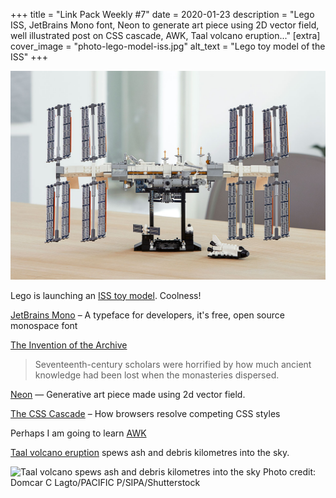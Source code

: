 +++
title = "Link Pack Weekly #7"
date = 2020-01-23
description = "Lego ISS, JetBrains Mono font, Neon to generate art piece using 2D vector field, well illustrated post on CSS cascade, AWK, Taal volcano eruption..."
[extra]
    cover_image = "photo-lego-model-iss.jpg"
    alt_text = "Lego toy model of the ISS"
+++

![Lego toy model of the ISS](photo-lego-model-iss.jpg)

Lego is launching an [ISS toy model](http://www.collectspace.com/news/news-012120a-lego-international-space-station.html). Coolness!

[JetBrains Mono](https://www.jetbrains.com/lp/mono/#intro) – A typeface for developers,  it's free, open source monospace font

[The Invention of the Archive](https://daily.jstor.org/the-invention-of-the-archive/)
> Seventeenth-century scholars were horrified by how much ancient knowledge had been lost when the monasteries dispersed.

[Neon](https://neon-v1.netlify.com/) — Generative art piece made using 2d vector field.

[The CSS Cascade](https://wattenberger.com/blog/css-cascade) – How browsers resolve competing CSS styles

Perhaps I am going to learn [AWK](https://blog.jpalardy.com/posts/why-learn-awk/)

[Taal volcano eruption](https://goo.gl/maps/B2x2DQGQyb18WL6i6) spews ash and debris kilometres into the sky.

![Taal volcano spews ash and debris kilometres into the sky](/images/taal-volcano-eruption.jpg)
Photo credit: Domcar C Lagto/PACIFIC P/SIPA/Shutterstock